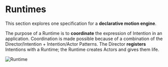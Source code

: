 # Runtimes

This section explores one specification for a **declarative motion engine**.

The purpose of a Runtime is to **coordinate** the expression of Intention in an application. Coordination is made possible because of a combination of the Director/Intention + Intention/Actor Patterns. The Director **registers** Intentions with a Runtime; the Runtime creates Actors and gives them life.

![Runtime](../_assets/RuntimeDiagram.png)
